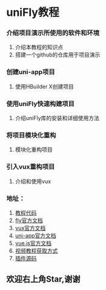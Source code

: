 # uniFly教程
### 介绍项目演示所使用的软件和环境
1. 介绍本教程的知识点
2. 搭建一个github的仓库用于项目演示
### 创建uni-app项目
1. 使用HBuilder X创建项目
### 使用uniFly快速构建项目
1. 介绍uniFly库的安装和详细使用方法
### 将项目模块化重构
1. 模块化重构项目
### 引入vux重构项目
1. 介绍和使用vux


### 地址：
1. [教程代码](https://gitee.com/qzeroq/uniFlyDemo)
2. [fly官方文档](https://wendux.github.io/dist/#/doc/flyio/readme)
3. [vux官方文档](https://vuex.vuejs.org/zh/guide/)
4. [uni-app官方文档](https://uniapp.dcloud.io/)
5. [vue.js官方文档](https://cn.vuejs.org/index.html)
6. [视频教程获取方式](https://www.jianshu.com/p/2729ac395cf5)
7. [插件源码](https://github.com/QzeroQ/uniFly-Webpack)

## 欢迎右上角Star,谢谢